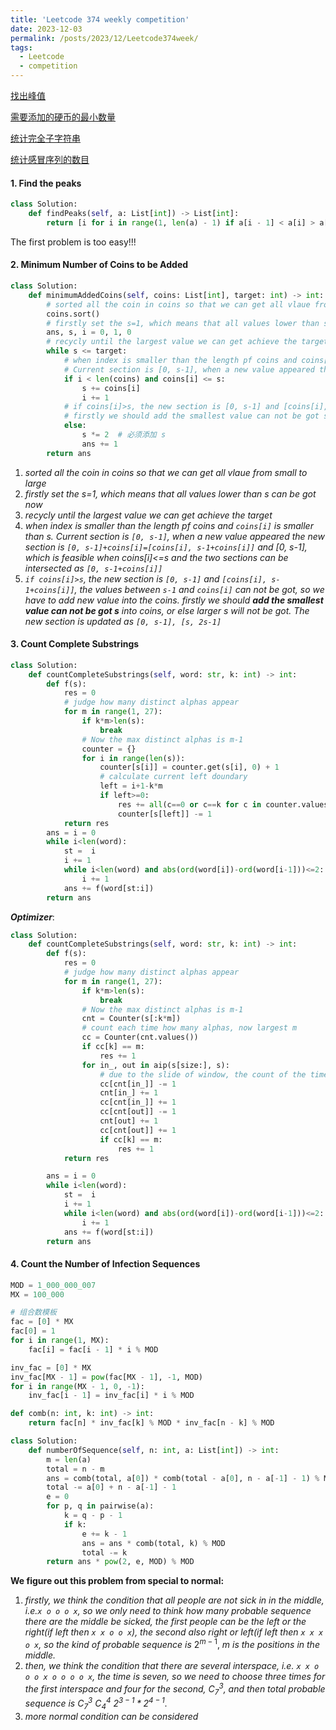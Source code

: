 ```yaml
---
title: 'Leetcode 374 weekly competition'
date: 2023-12-03
permalink: /posts/2023/12/Leetcode374week/
tags:
  - Leetcode
  - competition
---
```




[找出峰值](https://leetcode.cn/problems/find-the-peaks/)

[需要添加的硬币的最小数量](https://leetcode.cn/problems/minimum-number-of-coins-to-be-added/)

[统计完全子字符串](https://leetcode.cn/problems/count-complete-substrings/)

[统计感冒序列的数目](https://leetcode.cn/problems/count-the-number-of-infection-sequences/)



#### 1. Find the peaks

```python
class Solution:
    def findPeaks(self, a: List[int]) -> List[int]:
        return [i for i in range(1, len(a) - 1) if a[i - 1] < a[i] > a[i + 1]]
```

The first problem is too easy!!!

#### 2. Minimum Number of Coins to be Added

```python
class Solution:
    def minimumAddedCoins(self, coins: List[int], target: int) -> int:
        # sorted all the coin in coins so that we can get all vlaue from small to large
        coins.sort()
        # firstly set the s=1, which means that all values lower than s can be got now
        ans, s, i = 0, 1, 0
        # recycly until the largest value we can get achieve the target
        while s <= target:
            # when index is smaller than the length pf coins and coins[i] is smaller than s
            # Current section is [0, s-1], when a new value appeared the new section is [0, s-1]+coins[i]=[coins[i], s-1+coins[i]] and [0, s-1], which is feasible when coins[i]<=s and the two sections can be intersected as [0, s-1+coins[i]]
            if i < len(coins) and coins[i] <= s:
                s += coins[i]
                i += 1
            # if coins[i]>s, the new section is [0, s-1] and [coins[i], s-1+coins[i]], the values between s-1 and coins[i] can not be got, so we have to add new value into the coins.
            # firstly we should add the smallest value can not be got s into coins, or else larger s will not be got. The new section is updated as [0, s-1], [s, 2s-1]
            else:
                s *= 2  # 必须添加 s
                ans += 1
        return ans
```

1. _sorted all the coin in coins so that we can get all vlaue from small to large_
2. _firstly set the s=1, which means that all values lower than s can be got now_
3. _recycly until the largest value we can get achieve the target_
4. _when index is smaller than the length pf coins and `coins[i]` is smaller than s. Current section is `[0, s-1]`, when a new value appeared the new section is `[0, s-1]+coins[i]=[coins[i], s-1+coins[i]]` and [0, s-1], which is feasible when coins[i]<=s and the two sections can be intersected as `[0, s-1+coins[i]]`_
5. _`if coins[i]>s`, the new section is `[0, s-1]` and `[coins[i], s-1+coins[i]]`, the values between `s-1` and `coins[i]` can not be got, so we have to add new value into the coins. firstly we should __add the smallest value can not be got s__ into coins, or else larger s will not be got. The new section is updated as `[0, s-1], [s, 2s-1]`_

#### 3. Count Complete Substrings

```python
class Solution:
    def countCompleteSubstrings(self, word: str, k: int) -> int:
        def f(s):
            res = 0
            # judge how many distinct alphas appear
            for m in range(1, 27):
                if k*m>len(s):
                    break
                # Now the max distinct alphas is m-1
                counter = {}
                for i in range(len(s)):
                    counter[s[i]] = counter.get(s[i], 0) + 1
                    # calculate current left doundary
                    left = i+1-k*m
                    if left>=0:
                        res += all(c==0 or c==k for c in counter.values())
                        counter[s[left]] -= 1
            return res
        ans = i = 0
        while i<len(word):
            st =  i
            i += 1
            while i<len(word) and abs(ord(word[i])-ord(word[i-1]))<=2:
                i += 1
            ans += f(word[st:i])
        return ans
```

___Optimizer___:

```python
class Solution:
    def countCompleteSubstrings(self, word: str, k: int) -> int:
        def f(s):
            res = 0
            # judge how many distinct alphas appear
            for m in range(1, 27):
                if k*m>len(s):
                    break
                # Now the max distinct alphas is m-1
                cnt = Counter(s[:k*m])
                # count each time how many alphas, now largest m
                cc = Counter(cnt.values())
                if cc[k] == m:
                    res += 1
                for in_, out in aip(s[size:], s):
                    # due to the slide of window, the count of the times corresponding with in_ should
                    cc[cnt[in_]] -= 1
                    cnt[in_] += 1
                    cc[cnt[in_]] += 1
                    cc[cnt[out]] -= 1
                    cnt[out] += 1
                    cc[cnt[out]] += 1
                    if cc[k] == m:
                        res += 1
            return res

        ans = i = 0
        while i<len(word):
            st =  i
            i += 1
            while i<len(word) and abs(ord(word[i])-ord(word[i-1]))<=2:
                i += 1
            ans += f(word[st:i])
        return ans
```

#### 4. Count the Number of Infection Sequences

```python
MOD = 1_000_000_007
MX = 100_000

# 组合数模板
fac = [0] * MX
fac[0] = 1
for i in range(1, MX):
    fac[i] = fac[i - 1] * i % MOD

inv_fac = [0] * MX
inv_fac[MX - 1] = pow(fac[MX - 1], -1, MOD)
for i in range(MX - 1, 0, -1):
    inv_fac[i - 1] = inv_fac[i] * i % MOD

def comb(n: int, k: int) -> int:
    return fac[n] * inv_fac[k] % MOD * inv_fac[n - k] % MOD

class Solution:
    def numberOfSequence(self, n: int, a: List[int]) -> int:
        m = len(a)
        total = n - m
        ans = comb(total, a[0]) * comb(total - a[0], n - a[-1] - 1) % MOD
        total -= a[0] + n - a[-1] - 1
        e = 0
        for p, q in pairwise(a):
            k = q - p - 1
            if k:
                e += k - 1
                ans = ans * comb(total, k) % MOD
                total -= k
        return ans * pow(2, e, MOD) % MOD
```

__We figure out this problem from special to normal:__

1. _firstly, we think the condition that all people are not sick in in the middle, i.e.`x o o o x`, so we only need to think how many probable sequence there are the middle be sicked,_ _the first people can be the left or the right(if left then `x x o o x`), the second also right or left(if left then `x x x o x`,_ _so the kind of probable sequence is_ $2^{m-1}$, _m is the positions in the middle._
2. _then, we think the condition that there are several interspace, i.e. `x x o o o x o o o o x`, the time is seven, so we need to choose three times for the first interspace and four for the second, $C_7^3$, and then total probable sequence is $C_7^3 \ C_4^4 \ 2^{3-1}*2^{4-1}$._
3. _more normal condition can be considered_

